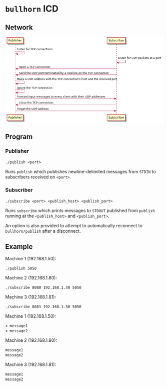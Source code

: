 # `bullhorn` ICD

## Network

![Sequence Diagram](sequence.png)

## Program

### Publisher

`./publish <port>`

Runs `publish` which publishes newline-delimited messages from `STDIN` to
subscribers received on `<port>`.

### Subscriber

```
./subscribe <port> <publish_host> <publish_port>
```

Runs `subscribe` which prints messages to `STDOUT` published from `publish`
running at the `<publish_host>` and `<publish_port>`.

An option is also provided to attempt to automatically reconnect to
`bullhorn/publish` after a disconnect.

## Example

Machine 1 (192.168.1.50):

```
./publish 5050
```

Machine 2 (192.168.1.80):

```
./subscribe 8080 192.168.1.50 5050
```

Machine 3 (192.168.1.81):

```
./subscribe 8081 192.168.1.50 5050
```

Machine 1 (192.168.1.50):

```
< message1
< message2
```

Machine 2 (192.168.1.80):

```
message1
message2
```

Machine 3 (192.168.1.81):

```
message1
message2
```
